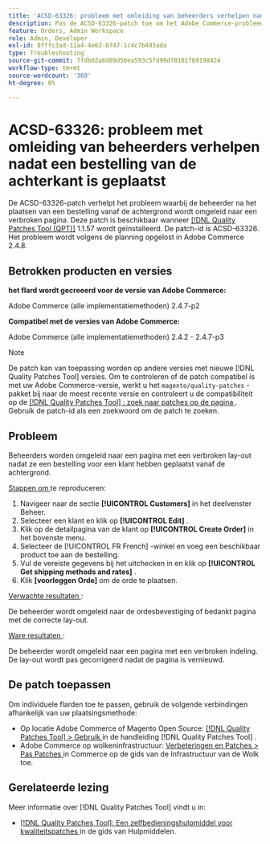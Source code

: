 ```yaml
---
title: 'ACSD-63326: probleem met omleiding van beheerders verhelpen nadat een bestelling van de achterkant is geplaatst'
description: Pas de ACSD-63326-patch toe om het Adobe Commerce-probleem op te lossen, waarbij de beheerder na het plaatsen van een bestelling vanaf de achtergrond wordt omgeleid naar een verbroken pagina.
feature: Orders, Admin Workspace
role: Admin, Developer
exl-id: 8fffc3ad-11a4-4e62-b747-1c4c7b493ada
type: Troubleshooting
source-git-commit: 7fdb02a6d89d50ea593c5fd99d78101f89198424
workflow-type: tm+mt
source-wordcount: '369'
ht-degree: 0%

---
```


# ACSD-63326: probleem met omleiding van beheerders verhelpen nadat een bestelling van de achterkant is geplaatst

De ACSD-63326-patch verhelpt het probleem waarbij de beheerder na het plaatsen van een bestelling vanaf de achtergrond wordt omgeleid naar een verbroken pagina. Deze patch is beschikbaar wanneer [[!DNL Quality Patches Tool (QPT)]](/help/tools/quality-patches-tool/quality-patches-tool-to-self-serve-quality-patches.md) 1.1.57 wordt geïnstalleerd. De patch-id is ACSD-63326. Het probleem wordt volgens de planning opgelost in Adobe Commerce 2.4.8.

## Betrokken producten en versies

**het flard wordt gecreeerd voor de versie van Adobe Commerce:**

Adobe Commerce (alle implementatiemethoden) 2.4.7-p2

**Compatibel met de versies van Adobe Commerce:**

Adobe Commerce (alle implementatiemethoden) 2.4.2 - 2.4.7-p3

>[!NOTE]
>
>De patch kan van toepassing worden op andere versies met nieuwe [!DNL Quality Patches Tool] versies. Om te controleren of de patch compatibel is met uw Adobe Commerce-versie, werkt u het `magento/quality-patches` -pakket bij naar de meest recente versie en controleert u de compatibiliteit op de [[!DNL Quality Patches Tool] : zoek naar patches op de pagina ](https://experienceleague.adobe.com/tools/commerce-quality-patches/index.html) . Gebruik de patch-id als een zoekwoord om de patch te zoeken.

## Probleem

Beheerders worden omgeleid naar een pagina met een verbroken lay-out nadat ze een bestelling voor een klant hebben geplaatst vanaf de achtergrond.

<u> Stappen om </u> te reproduceren:

1. Navigeer naar de sectie **[!UICONTROL Customers]** in het deelvenster Beheer.
1. Selecteer een klant en klik op **[!UICONTROL Edit]** .
1. Klik op de detailpagina van de klant op **[!UICONTROL Create Order]** in het bovenste menu.
1. Selecteer de [!UICONTROL FR French] -winkel en voeg een beschikbaar product toe aan de bestelling.
1. Vul de vereiste gegevens bij het uitchecken in en klik op **[!UICONTROL Get shipping methods and rates]** .
1. Klik **[voorleggen Orde]** om de orde te plaatsen.

<u> Verwachte resultaten </u>:

De beheerder wordt omgeleid naar de ordesbevestiging of bedankt pagina met de correcte lay-out.

<u> Ware resultaten </u>:

De beheerder wordt omgeleid naar een pagina met een verbroken indeling. De lay-out wordt pas gecorrigeerd nadat de pagina is vernieuwd.

## De patch toepassen

Om individuele flarden toe te passen, gebruik de volgende verbindingen afhankelijk van uw plaatsingsmethode:

* Op locatie Adobe Commerce of Magento Open Source: [[!DNL Quality Patches Tool] > Gebruik ](/help/tools/quality-patches-tool/usage.md) in de handleiding [!DNL Quality Patches Tool] .
* Adobe Commerce op wolkeninfrastructuur: [ Verbeteringen en Patches > Pas Patches ](https://experienceleague.adobe.com/docs/commerce-cloud-service/user-guide/develop/upgrade/apply-patches.html) in Commerce op de gids van de Infrastructuur van de Wolk toe.


## Gerelateerde lezing

Meer informatie over [!DNL Quality Patches Tool] vindt u in:

* [[!DNL Quality Patches Tool]: Een zelfbedieningshulpmiddel voor kwaliteitspatches ](/help/tools/quality-patches-tool/quality-patches-tool-to-self-serve-quality-patches.md) in de gids van Hulpmiddelen.
